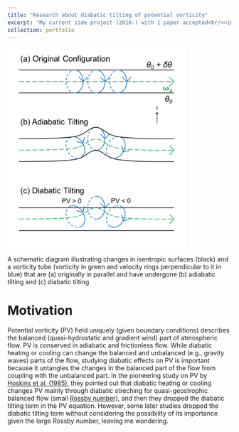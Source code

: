 ```yaml
---
title: "Research about diabatic tilting of potential vorticity"
excerpt: "My current side project (2018-) with 1 paper accepted<br/><img src='/images/Research3.png' width='400'>"
collection: portfolio
---
```


<img src='/images/Research3.png' width='400'>

A schematic diagram illustrating changes in isentropic surfaces (black) and a vorticity tube (vorticity in green and velocity rings perpendicular to it in blue) that are (a) originally in parallel and have undergone (b) adiabatic tilting and (c) diabatic tilting

Motivation
====

Potential vorticity (PV) field uniquely (given boundary conditions) describes the balanced (quasi-hydrostatic and gradient wind) part of atmospheric flow. PV is conserved in adiabatic and frictionless flow. While diabatic heating or cooling can change the balanced and unbalanced (e.g., gravity waves) parts of the flow, studying diabatic effects on PV is important because it untangles the changes in the balanced part of the flow from coupling with the unbalanced part. In the pioneering study on PV by [Hoskins et al. (1985)](https://doi.org/10.1002/qj.49711147002), they pointed out that diabatic heating or cooling changes PV mainly through diabatic streching for quasi-geostrophic balanced flow (small [Rossby number](https://en.wikipedia.org/wiki/Rossby_number)), and then they dropped the diabatic tilting term in the PV equation. However, some later studies dropped the diabatic tilting term without considering the possibility of its importance given the large Rossby number, leaving me wondering.
